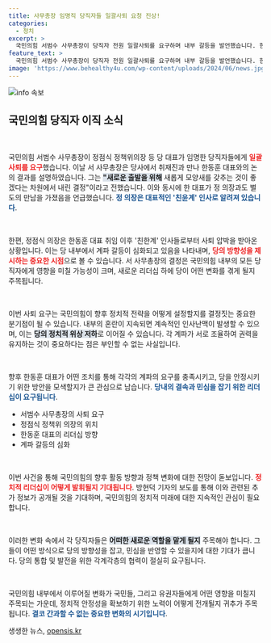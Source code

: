 ```yaml
---
title: 사무총장 임명직 당직자들 일괄사퇴 요청 진상!
categories:
  - 정치
excerpt: >
  국민의힘 서범수 사무총장이 당직자 전원 일괄사퇴를 요구하며 내부 갈등을 발언했습니다. 한동훈 대표와의 논의 후 새로운 출발을 위한 변화가 필요하다고 강조, 향후 정당의 방향성이 주목받고 있습니다!
feature_text: >
  국민의힘 서범수 사무총장이 당직자 전원 일괄사퇴를 요구하며 내부 갈등을 발언했습니다. 한동훈 대표와의 논의 후 새로운 출발을 위한 변화가 필요하다고 강조, 향후 정당의 방향성이 주목받고 있습니다!
image: 'https://www.behealthy4u.com/wp-content/uploads/2024/06/news.jpg'
---
```


<p><img src="https://www.behealthy4u.com/wp-content/uploads/2024/06/news.jpg" alt="info 속보" /></p>

<h2 data-ke-size="size26">국민의힘 당직자 이직 소식</h2>

<p data-ke-size="size16">&nbsp;</p>

<p>국민의힘 서범수 사무총장이 정점식 정책위의장 등 당 대표가 임명한 당직자들에게 <b><span style="color: #ee2323;">일괄 사퇴를 요구</span></b>했습니다. 이날 서 사무총장은 당사에서 취재진과 만나 한동훈 대표와의 논의 결과를 설명하였습니다. 그는 <b><span style="background-color: #21538527;">"새로운 출발을 위해</span></b> 새롭게 모양새를 갖추는 것이 좋겠다는 차원에서 내린 결정"이라고 전했습니다. 이와 동시에 한 대표가 정 의장과도 별도의 만남을 가졌음을 언급했습니다. <b><span style="color: #1a5490;">정 의장은 대표적인 '친윤계' 인사로 알려져 있습니다</span></b>.</p>

<p data-ke-size="size16">&nbsp;</p>

<p>한편, 정점식 의장은 한동훈 대표 취임 이후 '친한계' 인사들로부터 사퇴 압박을 받아온 상황입니다. 이는 당 내부에서 계파 갈등이 심화되고 있음을 나타내며, <b><span style="color: #ee2323;">당의 방향성을 제시하는 중요한 시점</span></b>으로 볼 수 있습니다. 서 사무총장의 결정은 국민의힘 내부의 모든 당직자에게 영향을 미칠 가능성이 크며, 새로운 리더십 하에 당이 어떤 변화를 겪게 될지 주목됩니다.</p>

<p data-ke-size="size16">&nbsp;</p>

<p>이번 사퇴 요구는 국민의힘이 향후 정치적 전략을 어떻게 설정할지를 결정짓는 중요한 분기점이 될 수 있습니다. 내부의 혼란이 지속되면 계속적인 인사난맥이 발생할 수 있으며, 이는 <b><span style="background-color: #21538527;">당의 정치적 위상 저하</span></b>로 이어질 수 있습니다. 각 계파가 서로 조율하여 권력을 유지하는 것이 중요하다는 점은 부인할 수 없는 사실입니다.</p>

<p data-ke-size="size16">&nbsp;</p>

<p>향후 한동훈 대표가 어떤 조치를 통해 각각의 계파의 요구를 충족시키고, 당을 안정시키기 위한 방안을 모색할지가 큰 관심으로 남습니다. <b><span style="color: #1a5490;">당내의 결속과 민심을 잡기 위한 리더십이 요구됩니다</span></b>.</p>

<ul>
  <li>서범수 사무총장의 사퇴 요구</li>
  <li>정점식 정책위 의장의 위치</li>
  <li>한동훈 대표의 리더십 방향</li>
  <li>계파 갈등의 심화</li>
</ul>

<p data-ke-size="size16">&nbsp;</p>

<p>이번 사건을 통해 국민의힘의 향후 활동 방향과 정책 변화에 대한 전망이 돋보입니다. <b><span style="color: #ee2323;">정치적 리더십이 어떻게 발휘될지 기대됩니다</span></b>. 방현덕 기자의 보도를 통해 이와 관련된 추가 정보가 공개될 것을 기대하며, 국민의힘의 정치적 미래에 대한 지속적인 관심이 필요합니다.</p>

<p data-ke-size="size16">&nbsp;</p>

<p>이러한 변화 속에서 각 당직자들은 <b><span style="background-color: #21538527;">어떠한 새로운 역할을 맡게 될지</span></b> 주목해야 합니다. 그들이 어떤 방식으로 당의 방향성을 잡고, 민심을 반영할 수 있을지에 대한 기대가 큽니다. 당의 통합 및 발전을 위한 각계각층의 협력이 절실히 요구됩니다.</p>

<p data-ke-size="size16">&nbsp;</p>

<p>국민의힘 내부에서 이루어질 변화가 국민들, 그리고 유권자들에게 어떤 영향을 미칠지 주목되는 가운데, 정치적 안정성을 확보하기 위한 노력이 어떻게 전개될지 귀추가 주목됩니다. <b><span style="color: #1a5490;">결코 간과할 수 없는 중요한 변화의 시기입니다</span></b>.</p>
생생한 뉴스, <a href="https://opensis.kr" rel="dofollow">opensis.kr</a>


